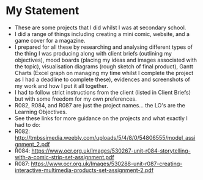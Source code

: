 # My Statement
- These are some projects that I did whilst I was at secondary school.
- I did a range of things including creating a mini comic, website, and a game cover for a magazine.
- I prepared for all these by researching and analysing different types of the thing I was producing along with client briefs (outlining my objectives),
mood boards (placing my ideas and images associated with the topic), visualisation diagrams (rough sketch of final product),
Gantt Charts (Excel graph on managing my time whilst I complete the project as I had a deadline to complete these),
evidences and screenshots of my work and how I put it all together. 
- I had to follow strict instructions from the client (listed in Client Briefs) but with some freedom for my own preferences. 
- R082, R084, and R087 are just the project names... the LO's are the Learning Objectives.
- See these links for more guidance on the projects and what exactly I had to do:
- R082: http://tmbssimedia.weebly.com/uploads/5/4/8/0/54806555/model_assignment_2.pdf
- R084: https://www.ocr.org.uk/Images/530267-unit-r084-storytelling-with-a-comic-strip-set-assignment.pdf
- R087: https://www.ocr.org.uk/Images/530288-unit-r087-creating-interactive-multimedia-products-set-assignment-2.pdf
